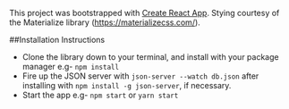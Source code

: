 This project was bootstrapped with [Create React App](https://github.com/facebook/create-react-app).
Stying courtesy of the Materialize library (https://materializecss.com/).

##Installation Instructions 

- Clone the library down to your terminal, and install with your package manager e.g- `npm install`
- Fire up the JSON server with `json-server --watch db.json` after installing with `npm install -g json-server`, if necessary.
- Start the app e.g- `npm start` or `yarn start`


